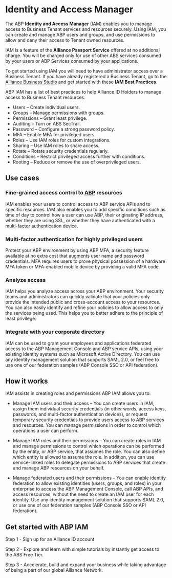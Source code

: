# Identity and Access Manager

The ABP **Identity and Access Manager** (IAM) enables you to manage access to Business Tenant services and resources securely. Using IAM, you can create and manage ABP users and groups, and use permissions to allow and deny their access to Tenant owned resources.

IAM is a feature of the **Alliance Passport Service** offered at no additional charge. You will be charged only for use of other ABS services consumed by your users or ABP Services consumed by your applications.

To get started using IAM you will need to have administrator access over a Business Tenant. If you have already registered a Business Tenant, go to the [Alliance Business Studio](/Components/Alliance-Business-Studio.md) and get started with these **IAM Best Practices**. 

ABP IAM has a list of best practices to help Alliance ID Holders to manage access to Business Tenant resources.

- Users – Create individual users.
- Groups – Manage permissions with groups.
- Permissions – Grant least privilege.
- Auditing – Turn on ABS SecTrail.
- Password – Configure a strong password policy.
- MFA – Enable MFA for privileged users.
- Roles – Use IAM roles for custom integrations.
- Sharing – Use IAM roles to share access.
- Rotate – Rotate security credentials regularly.
- Conditions – Restrict privileged access further with conditions.
- Rooting – Reduce or remove the use of overprivileged users.

## Use cases

### Fine-grained access control to [ABP](/Components/Alliance-Business-Platform.md) resources

IAM enables your users to control access to ABP service APIs and to specific resources. IAM also enables you to add specific conditions such as time of day to control how a user can use ABP, their originating IP address, whether they are using SSL, or whether they have authenticated with a multi-factor authentication device.

### Multi-factor authentication for highly privileged users
Protect your ABP environment by using ABP MFA, a security feature available at no extra cost that augments user name and password credentials. MFA requires users to prove physical possession of a hardware MFA token or MFA-enabled mobile device by providing a valid MFA code.

### Analyze access
IAM helps you analyze access across your ABP environment. Your security teams and administrators can quickly validate that your policies only provide the intended public and cross-account access to your resources. You can also easily identify and refine your policies to allow access to only the services being used. This helps you to better adhere to the principle of least privilege.

### Integrate with your corporate directory
IAM can be used to grant your employees and applications federated access to the ABP Management Console and ABP service APIs, using your existing identity systems such as Microsoft Active Directory. You can use any identity management solution that supports SAML 2.0, or feel free to use one of our federation samples (ABP Console SSO or API federation).

## How it works
IAM assists in creating roles and permissions
ABP IAM allows you to:

- Manage IAM users and their access – You can create users in IAM, assign them individual security credentials (in other words, access keys, passwords, and multi-factor authentication devices), or request temporary security credentials to provide users access to ABP services and resources. You can manage permissions in order to control which operations a user can perform.

- Manage IAM roles and their permissions – You can create roles in IAM and manage permissions to control which operations can be performed by the entity, or ABP service, that assumes the role. You can also define which entity is allowed to assume the role. In addition, you can use service-linked roles to delegate permissions to ABP services that create and manage ABP resources on your behalf.

- Manage federated users and their permissions – You can enable identity federation to allow existing identities (users, groups, and roles) in your enterprise to access the ABP Management Console, call ABP APIs, and access resources, without the need to create an IAM user for each identity. Use any identity management solution that supports SAML 2.0, or use one of our federation samples (ABP Console SSO or API federation).



## Get started with ABP IAM

Step 1 - Sign up for an Alliance ID account

Step 2 - Explore and learn with simple tutorials by instantly get access to the ABS Free Tier.

Step 3 - Accelerate, build and expand your business while taking advantage of being a part of our global Alliance Network.

